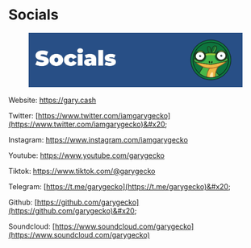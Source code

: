 # Socials

<figure><img src=".gitbook/assets/socials.jpg" alt=""><figcaption></figcaption></figure>

Website: [https://gary.cash ](https://gary.cash)

Twitter: [https://www.twitter.com/iamgarygecko](https://www.twitter.com/iamgarygecko)&#x20;

Instagram: [https://www.instagram.com/iamgarygecko ](https://www.instagram.com/iamgarygecko)

Youtube: [https://www.youtube.com/garygecko ](https://www.youtube.com/garygecko)

Tiktok: [https://www.tiktok.com/@garygecko ](https://www.tiktok.com/@garygecko)

Telegram: [https://t.me/garygecko](https://t.me/garygecko)&#x20;

Github: [https://github.com/garygecko](https://github.com/garygecko)&#x20;

Soundcloud: [https://www.soundcloud.com/garygecko](https://www.soundcloud.com/garygecko)
